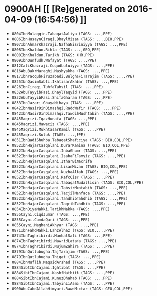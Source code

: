 # 0900AH [[ [Re]generated on 2016-04-09 (16:54:56) ]]

* `0804IbnMulaqqin.TabaqatAwliya (TAGS: ...,PPE)`
* `0806IbnHusaynCiraqi.DhaylMizan (TAGS: ...,BIO,PPE)`
* `0807IbnAhmarKhazraji.NafhaNisriniyya (TAGS: ...,PPE)`
* `0808IbnKhaldun.Rihla (TAGS: ...,GEO,PPE)`
* `0808IbnKhaldun.Tarikh (TAGS: CHR,PPE)`
* `0809IbnQunfudh.Wafayat (TAGS: ...,PPE)`
* `0812CaliKhazraji.CuqudLuluiyya (TAGS: ...,PPE)`
* `0816AbuBakrMaraghi.Mashyakha (TAGS: ...,PPE)`
* `0817IbnYacqubFiruzabadi.BulghaFiTarajim (TAGS: ...,PPE)`
* `0825IbnQasimSabti.IkhtisarAkhbar (TAGS: ...,PPE)`
* `0826IbnCiraqi.TuhfaTahsil (TAGS: ...,PPE)`
* `0832AbuTayyibFasi.DhaylTaqyid (TAGS: ...,PPE)`
* `0832AbuTayyibFasi.ShifaGharam (TAGS: ...,PPE)`
* `0833IbnJazari.GhayaNihaya (TAGS: ...,PPE)`
* `0842IbnNasirDinDimashqi.RaddWafir (TAGS: ...,PPE)`
* `0842IbnNasirDinDimashqi.TawdihMushtabih (TAGS: ...,PPE)`
* `0845Maqrizi.IqazHunafa (TAGS: ...,PPE)`
* `0845Maqrizi.Mawaciz (TAGS: ...,PPE)`
* `0845Maqrizi.MukhtasarKamil (TAGS: ...,PPE)`
* `0845Maqrizi.Suluk (TAGS: ...,PPE)`
* `0851IbnQadiShuhba.TabaqatShaficiya (TAGS: BIO,COL,PPE)`
* `0852IbnHajarCasqalani.DurarKamina (TAGS: BIO,COL,PPE)`
* `0852IbnHajarCasqalani.InbaGhumr (TAGS: ...,PPE)`
* `0852IbnHajarCasqalani.IsabaFiTamyiz (TAGS: ...,PPE)`
* `0852IbnHajarCasqalani.ItharBiMacrifa`
* `0852IbnHajarCasqalani.LisanMizan (TAGS: BIO,COL,PPE)`
* `0852IbnHajarCasqalani.NuzhaAlbab (TAGS: ...,PPE)`
* `0852IbnHajarCasqalani.RafcCisr (TAGS: ...,PPE)`
* `0852IbnHajarCasqalani.TabaqatMudallisin (TAGS: BIO,COL,PPE)`
* `0852IbnHajarCasqalani.TabsirMuntabih (TAGS: ...,PPE)`
* `0852IbnHajarCasqalani.TacjilManfaca (TAGS: ...,PPE)`
* `0852IbnHajarCasqalani.TahdhibTahdhib (TAGS: ...,PPE)`
* `0852IbnHajarCasqalani.TaqribTahdhib (TAGS: ...,PPE)`
* `0854IbnDiyaMakki.TarikhMakka (TAGS: ...,PPE)`
* `0855Cayni.CiqdJuman (TAGS: ...,PPE)`
* `0855Cayni.CumdaQari (TAGS: ...,PPE)`
* `0855Cayni.MaghaniAkhyar (TAGS: ...,PPE)`
* `0871IbnFahdMakki.LahzAlhaz (TAGS: BIO,...,PPE)`
* `0874IbnTaghribirdi.ManhalSafi (TAGS: ...,PPE)`
* `0874IbnTaghribirdi.MawridLatafa (TAGS: ...,PPE)`
* `0874IbnTaghribirdi.NujumZahira (TAGS: ...,PPE)`
* `0879IbnQutlubugha.TajTarajim (TAGS: ...,PPE)`
* `0879IbnQutlubugha.Thiqat (TAGS: ...,PPE)`
* `0884IbnMuflih.MaqsidArshad (TAGS: ...,PPE)`
* `0884SibtIbnCajami.Ightibat (TAGS: ...,PPE)`
* `0884SibtIbnCajami.KashfHathith (TAGS: ...,PPE)`
* `0884SibtIbnCajami.KunuzDhahab (TAGS: ...,PPE)`
* `0884SibtIbnCajami.TabyinLiAsma (TAGS: ...,PPE)`
* `0900AbuCabdAllahHimyari.RawdMictar (TAGS: GEO,COL,PPE)`
